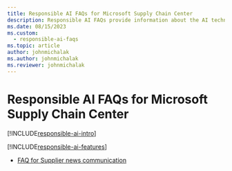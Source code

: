 ```yaml
---
title: Responsible AI FAQs for Microsoft Supply Chain Center
description: Responsible AI FAQs provide information about the AI technology used in Microsoft Supply Chain Center, along with key considerations and details about how the AI is used, how it was tested and evaluated, and any specific limitations.
ms.date: 08/15/2023
ms.custom: 
  - responsible-ai-faqs
ms.topic: article
author: johnmichalak
ms.author: johnmichalak
ms.reviewer: johnmichalak
---
```


# Responsible AI FAQs for Microsoft Supply Chain Center

[!INCLUDE[responsible-ai-intro](../includes/responsible-ai-intro.md)]

[!INCLUDE[responsible-ai-features](../includes/responsible-ai-features.md)]


- [FAQ for Supplier news communication](faq-for-supplier-news-communication.md)

